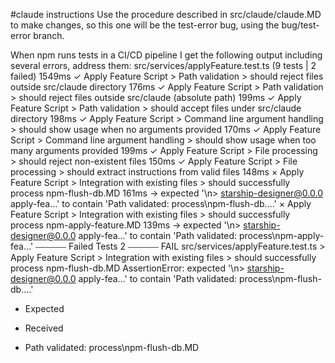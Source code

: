 #claude instructions
Use the procedure described in src/claude/claude.MD to make changes, so this one will be the test-error bug, using the bug/test-error branch.

When npm runs tests in a CI/CD pipeline I get the following output including several errors, address them:
 src/services/applyFeature.test.ts (9 tests | 2 failed) 1549ms
   ✓ Apply Feature Script > Path validation > should reject files outside src/claude directory 176ms
   ✓ Apply Feature Script > Path validation > should reject files outside src/claude (absolute path) 199ms
   ✓ Apply Feature Script > Path validation > should accept files under src/claude directory 198ms
   ✓ Apply Feature Script > Command line argument handling > should show usage when no arguments provided 170ms
   ✓ Apply Feature Script > Command line argument handling > should show usage when too many arguments provided 199ms
   ✓ Apply Feature Script > File processing > should reject non-existent files 150ms
   ✓ Apply Feature Script > File processing > should extract instructions from valid files 148ms
   × Apply Feature Script > Integration with existing files > should successfully process npm-flush-db.MD 161ms
     → expected '\n> starship-designer@0.0.0 apply-fea…' to contain 'Path validated: process\npm-flush-db.…'
   × Apply Feature Script > Integration with existing files > should successfully process npm-apply-feature.MD 139ms
     → expected '\n> starship-designer@0.0.0 apply-fea…' to contain 'Path validated: process\npm-apply-fea…'
⎯⎯⎯⎯⎯⎯⎯ Failed Tests 2 ⎯⎯⎯⎯⎯⎯⎯
 FAIL  src/services/applyFeature.test.ts > Apply Feature Script > Integration with existing files > should successfully process npm-flush-db.MD
AssertionError: expected '\n> starship-designer@0.0.0 apply-fea…' to contain 'Path validated: process\npm-flush-db.…'
- Expected
+ Received
- Path validated: process\npm-flush-db.MD